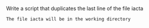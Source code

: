 Write a script that duplicates the last line of the file iacta



    The file iacta will be in the working directory


